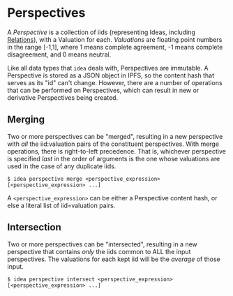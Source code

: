# Perspectives

A _Perspective_ is a collection of iids (representing Ideas, including
[Relations](./RELATIONS.md)), with a Valuation for each.  _Valuations_ are
floating point numbers in the range [-1,1], where 1 means complete agreement, -1
means complete disagreement, and 0 means neutral.

Like all data types that `idea` deals with, Perspectives are immutable.  A
Perspective is stored as a JSON object in IPFS, so the content hash that serves
as its "id" can't change.  However, there are a number of operations that can be
performed on Perspectives, which can result in new or derivative Perspectives
being created.

## Merging

Two or more perspectives can be "merged", resulting in a new perspective with
_all_ the iid:valuation pairs of the constituent perspectives.  With merge
operations, there is right-to-left precedence.  That is, whichever perspective
is specified _last_ in the order of arguments is the one whose valuations are
used in the case of any duplicate iids.

```
$ idea perspective merge <perspective_expression> [<perspective_expression> ...]
```

A `<perspective_expression>` can be either a Perspective content hash, or else a
literal list of iid=valuation pairs.

## Intersection

Two or more perspectives can be "intersected", resulting in a new perspective
that contains _only_ the iids common to ALL the input perspectives.  The
valuations for each kept iid will be the _average_ of those input.

```
$ idea perspective intersect <perspective_expression> [<perspective_expression> ...]
```
